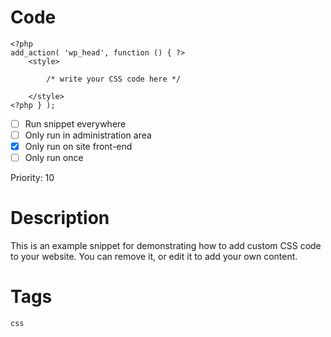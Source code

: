 # Code
```css+php
<?php
add_action( 'wp_head', function () { ?>
    <style>

        /* write your CSS code here */

    </style>
<?php } );
```

- [ ] Run snippet everywhere
- [ ] Only run in administration area
- [x] Only run on site front-end
- [ ] Only run once

Priority: 10

# Description
This is an example snippet for demonstrating how to add custom CSS code to your website. You can remove it, or edit it to add your own content.

# Tags
`css`